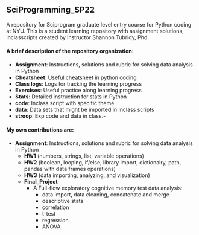 ## SciProgramming_SP22
 A repository for Sciprogram graduate level entry course for Python coding at NYU. This is a student learning repository with assignment solutions, inclasscripts created by instructor Shannon Tubridy, Phd.

#### A brief description of the repository organization:
- **Assignment**: Instructions, solutions and rubric for solving data analysis in Python
- **Cheatsheet**: Useful cheatsheet in python coding
- **Class logs**: Logs for tracking the learning progress
- **Exercises**: Useful practice along learning progress
- **Stats**: Detailed instruction for stats in Python
- **code**: Inclass script with specific theme
- **data**: Data sets that might be imported in Inclass scripts
- **stroop**: Exp code and data in class.- 

#### My own contributions are:
- **Assignment**: Instructions, solutions and rubric for solving data analysis in Python
  - **HW1** (numbers, strings, list, variable operations)
  - **HW2** (boolean, looping, if/else, library import, dictionairy, path, pandas with data frames operations)
  - **HW3** (data importing, analyzing, and visualization)
  - **Final_Project**
    - A Full-flow exploratory cognitive memory test data analysis: 
      - data import, data cleaning, concatenate and merge
      - descriptive stats
      - correlation
      - t-test
      - regression
      - ANOVA

